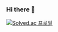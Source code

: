 ### Hi there 👋

[![Solved.ac
프로필](http://mazassumnida.wtf/api/v2/generate_badge?boj=o3ohanas)](https://solved.ac/o3ohanas)


<!--
**o3ohana/o3ohana** is a ✨ _special_ ✨ repository because its `README.md` (this file) appears on your GitHub profile.

Here are some ideas to get you started:

- 🔭 I’m currently working on ...
- 🌱 I’m currently learning ...
- 👯 I’m looking to collaborate on ...
- 🤔 I’m looking for help with ...
- 💬 Ask me about ...
- 📫 How to reach me: ...
- 😄 Pronouns: ...
- ⚡ Fun fact: ...
-->
